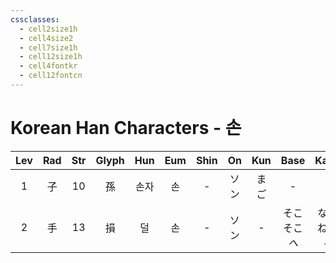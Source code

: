 ```yaml
---
cssclasses:
  - cell2size1h
  - cell4size2
  - cell7size1h
  - cell12size1h
  - cell4fontkr
  - cell12fontcn
---
```


# Korean Han Characters - 손

| Lev | Rad | Str | Glyph | Hun | Eum | Shin | On  | Kun |      Base       |      Kana       | Simp | Man |  Can  | Viet |
| :-: | :-: | :-: | :---: | :-: | :-: | :--: | :-: | :-: | :-------------: | :-------------: | :--: | :-: | :---: | :--: |
|  1  |  子  | 10  |   孫   | 손자  |  손  |  -   | ソン  | まご  |        -        |        -        |  孙   | sūn | syun1 | tôn  |
|  2  |  手  | 13  |   損   |  덜  |  손  |  -   | ソン  |  -  | そこ<br>そこ<br>*へ* | なう<br>ねる<br>*る* |  损   | sǔn | syun2 | tốn  |
